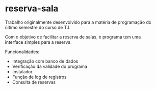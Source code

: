# reserva-sala
Trabalho originalmente desenvolvido para a matéria de programação do último semestre do curso de T.I.

Com o objetivo de facilitar a reserva de salas, o programa tem uma interface simples para a reserva.

Funcionalidades:

- Integração com banco de dados
- Verificação da validade do programa
- Instalador
- Função de log de registros
- Consulta de reservas
